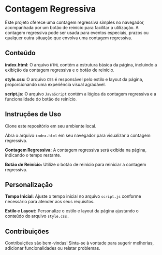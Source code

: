 # Contagem Regressiva
Este projeto oferece uma contagem regressiva simples no navegador, acompanhada por um botão de reinício para facilitar a utilização. A contagem regressiva pode ser usada para eventos especiais, prazos ou qualquer outra situação que envolva uma contagem regressiva.

## Conteúdo
**index.html:** O arquivo `HTML` contém a estrutura básica da página, incluindo a exibição da contagem regressiva e o botão de reinício.

**style.css:** O arquivo `CSS` é responsável pelo estilo e layout da página, proporcionando uma experiência visual agradável.

**script.js:** O arquivo `JavaScript` contém a lógica da contagem regressiva e a funcionalidade do botão de reinício.

## Instruções de Uso
Clone este repositório em seu ambiente local.

Abra o arquivo `index.html` em seu navegador para visualizar a contagem regressiva.

**Contagem Regressiva:** A contagem regressiva será exibida na página, indicando o tempo restante.

**Botão de Reinício:** Utilize o botão de reinício para reiniciar a contagem regressiva.

## Personalização
**Tempo Inicial:** Ajuste o tempo inicial no arquivo `script.js` conforme necessário para atender aos seus requisitos.

**Estilo e Layout:** Personalize o estilo e layout da página ajustando o conteúdo do arquivo `style.css.`

## Contribuições
Contribuições são bem-vindas! Sinta-se à vontade para sugerir melhorias, adicionar funcionalidades ou relatar problemas.